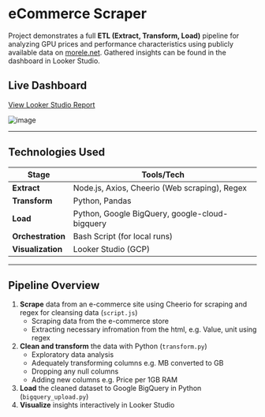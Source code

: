 # eCommerce Scraper

Project demonstrates a full **ETL (Extract, Transform, Load)** pipeline for analyzing GPU prices and performance characteristics using publicly available data on [morele.net]("https://www.morele.net/"). Gathered insights can be found in the dashboard in Looker Studio.


##  Live Dashboard

 [View Looker Studio Report](https://lookerstudio.google.com/reporting/d1665484-99d1-43cb-bcf7-d049b0d0bd99)
 
![image](https://github.com/user-attachments/assets/a82263b8-7f3f-409b-aa00-a78300c306bd)



---

##  Technologies Used

| Stage        | Tools/Tech                             |
|--------------|-----------------------------------------|
| **Extract**  | Node.js, Axios, Cheerio (Web scraping), Regex |
| **Transform**| Python, Pandas                  |
| **Load**     | Python, Google BigQuery, google-cloud-bigquery |
| **Orchestration** | Bash Script (for local runs)       |
| **Visualization** | Looker Studio (GCP)               |


---

##  Pipeline Overview

1. **Scrape** data from an e-commerce site using Cheerio for scraping and regex for cleansing data (`script.js`) 
   - Scraping data from the e-commerce store
   - Extracting necessary infromation from the html, e.g. Value, unit using regex 
2. **Clean and transform** the data with Python (`transform.py`)
   - Exploratory data analysis
   - Adequately transforming columns e.g. MB converted to GB
   - Dropping any null columns
   - Adding new columns e.g. Price per 1GB RAM
3. **Load** the cleaned dataset to Google BigQuery in Python (`bigquery_upload.py`) 
4. **Visualize** insights interactively in Looker Studio

